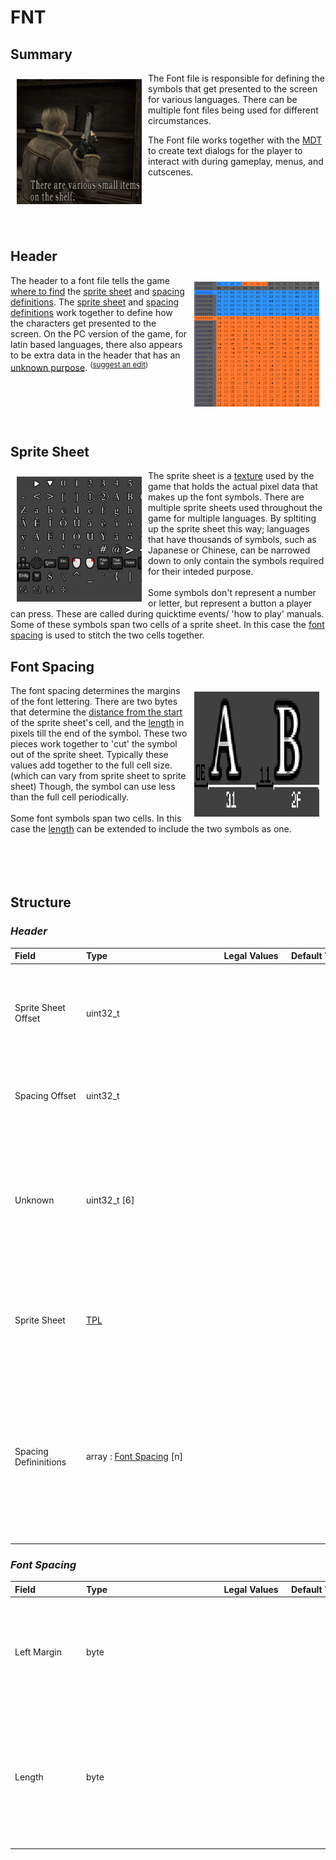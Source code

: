 # FNT

## Summary
 <img align='left' style='margin:10px' src='images/Events/Message Event.png' width=200 height=200></img> The Font file is responsible for defining the symbols that get presented to the screen for various languages. There can be multiple font files being used for different circumstances. 


The Font file works together with the [MDT](mdt.md) to create text dialogs for the player to interact with during gameplay, menus, and cutscenes. <br><br><br><br><br><br>

 ## Header
 <img align='right' style='margin:10px; background-size: cover;' src='images/Font Header.png' width=200 height=200></img> The header to a font file tells the game [where to find](#sprite-sheet-offset) the [sprite sheet](#sprite-sheet) and [spacing definitions](#spacing-definitions). The [sprite sheet](#sprite-sheet) and [spacing definitions](#spacing-definitions) work together to define how the characters get presented to the screen. On the PC version of the game, for latin based languages, there also appears to be extra data in the header that has an [unknown purpose](#unknown). <sup>([suggest an edit](https://github.com/Zatarita/re4-wiki/issues/new?title=update-FNT-Unknown))</sup><br><br><br><br><br><br>
 ## Sprite Sheet
 <img align='left' style='margin:10px' src='images/example.png' width=200 height=200></img> The sprite sheet is a [texture](tpl.md) used by the game that holds the actual pixel data that makes up the font symbols. There are multiple sprite sheets used throughout the game for multiple languages. By spltiting up the sprite sheet this way; languages that have thousands of symbols, such as Japanese or Chinese, can be narrowed down to only contain the symbols required for their inteded purpose.
 <br><br> Some symbols don't represent a number or letter, but represent a button a player can press. These are called during quicktime events/ 'how to play' manuals. Some of these symbols span two cells of a sprite sheet. In this case the [font spacing](#font-spacing) is used to stitch the two cells together.
 ## Font Spacing
 <img align='right' style='margin:10px' src='images/Font Spacing.png' width=200 height=200></img> The font spacing determines the margins of the font lettering. There are two bytes that determine the [distance from the start](#left-margin) of the sprite sheet's cell, and the [length](#length) in pixels till the end of the symbol. These two pieces work together to 'cut' the symbol out of the sprite sheet. Typically these values add together to the full cell size. (which can vary from sprite sheet to sprite sheet) Though, the symbol can use less than the full cell periodically.
<br><br> Some font symbols span two cells. In this case the [length](#length) can be extended to include the two symbols as one. <br><br><br><br><br> 
## Structure
### *Header*


| <span style="display: inline-block; width:100px">Field</span> | <span style="display: inline-block; width:200px">Type</span> | <span style="display: inline-block; width:100px">Legal Values</span> | <span style="display: inline-block; width:100px">Default Value</span> | Comment |
| :- | :- | :-: | :- | :- |
| <span id='sprite-sheet-offset'>Sprite Sheet Offset</span> | uint32_t   |  |  | The offset that points to the start of the [TPL](tpl.md) that defines the font's sprite sheet. |
| <span id='spacing-offset'>Spacing Offset</span> | uint32_t   |  |  | The offset that points to the start of the [font spacing definitions](#spacing-definitions). |
| <span id='unknown'>Unknown</span> | uint32_t  [6] |  |  | Unknown what these bytes do; however, they only seem to be set on the pc version of the game for the latin based symbols. |
| <span id='sprite-sheet'>Sprite Sheet</span> | [TPL](tpl.md)   |  |  | The sprite sheet holding the actual font symbols that gets presented to screen. |
| <span id='spacing-defininitions'>Spacing Defininitions</span> | array : [Font Spacing](#font-spacing) [n] |  |  | The size of the array appears to be the [Spacing Offset](#spacing-offset) through the end of file. There also seems to be no bounds checking at runtime. |
### *Font Spacing*


| <span style="display: inline-block; width:100px">Field</span> | <span style="display: inline-block; width:200px">Type</span> | <span style="display: inline-block; width:100px">Legal Values</span> | <span style="display: inline-block; width:100px">Default Value</span> | Comment |
| :- | :- | :-: | :- | :- |
| <span id='left-margin'>Left Margin</span> | byte   |  |  | Number of pixels between left border of the sprite and the beginning of the character. |
| <span id='length'>Length</span> | byte   |  |  | Number of pixels starting after the Left Margin going to the end of the symbol's cell. (with some variation) |
